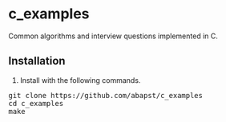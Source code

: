 # c_examples
Common algorithms and interview questions implemented in C.

## Installation

1. Install with the following commands.
<pre>
git clone https://github.com/abapst/c_examples
cd c_examples
make
</pre>

